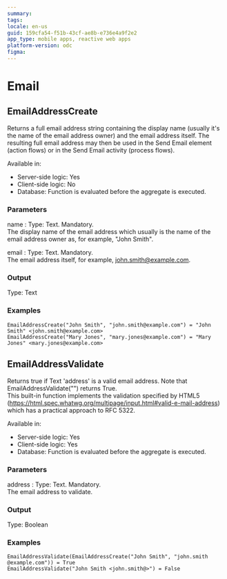 ```yaml
---
summary:
tags:
locale: en-us
guid: 159cfa54-f51b-43cf-ae8b-e736e4a9f2e2
app_type: mobile apps, reactive web apps
platform-version: odc
figma:
---
```


# Email

## EmailAddressCreate

Returns a full email address string containing the display name (usually it's the name of the email address owner) and the email address itself. The resulting full email address may then be used in the Send Email element (action flows) or in the Send Email activity (process flows).

Available in:  

  * Server-side logic: Yes
  * Client-side logic: No
  * Database: Function is evaluated before the aggregate is executed.

### Parameters

name
:    Type: Text. Mandatory.  
The display name of the email address which usually is the name of the email address owner as, for example, "John Smith".

email
:    Type: Text. Mandatory.  
The email address itself, for example, john.smith@example.com.

### Output

Type: Text  

### Examples

```
EmailAddressCreate("John Smith", "john.smith​@​example.com") = "John Smith" <john.smith​@example.com>
EmailAddressCreate("Mary Jones", "mary.jones​@example.com") = "Mary Jones" <mary.jones​@example.com>
```

## EmailAddressValidate

Returns true if Text 'address' is a valid email address. Note that EmailAddressValidate("") returns True.  
This built-in function implements the validation specified by HTML5 (https://html.spec.whatwg.org/multipage/input.html#valid-e-mail-address) which has a practical approach to RFC 5322.  

Available in:  

  * Server-side logic: Yes
  * Client-side logic: Yes
  * Database: Function is evaluated before the aggregate is executed.

### Parameters

address
:    Type: Text. Mandatory.  
The email address to validate.

### Output

Type: Boolean  

### Examples

```
EmailAddressValidate(EmailAddressCreate("John Smith", "john.smith​@example.com")) = True
EmailAddressValidate("John Smith <john.smith​@​>") = False
```
